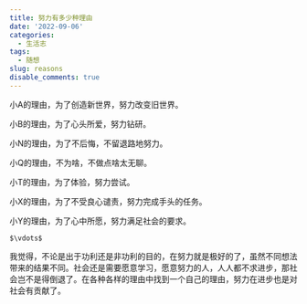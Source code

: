 ```yaml
---
title: 努力有多少种理由
date: '2022-09-06'
categories:
  - 生活志
tags:
  - 随想
slug: reasons
disable_comments: true
---
```


小A的理由，为了创造新世界，努力改变旧世界。

小B的理由，为了心头所爱，努力钻研。

小N的理由，为了不后悔，不留退路地努力。

小Q的理由，不为啥，不做点啥太无聊。

小T的理由，为了体验，努力尝试。

小X的理由，为了不受良心谴责，努力完成手头的任务。

小Y的理由，为了心中所愿，努力满足社会的要求。

`$\vdots$`

我觉得，不论是出于功利还是非功利的目的，在努力就是极好的了，虽然不同想法带来的结果不同。社会还是需要愿意学习，愿意努力的人，人人都不求进步，那社会岂不是得倒退了。在各种各样的理由中找到一个自己的理由，努力在进步也是对社会有贡献了。